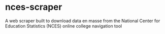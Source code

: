 # nces-scraper
A web scraper built to download data en masse from the National Center for Education Statistics (NCES) online college navigation tool
